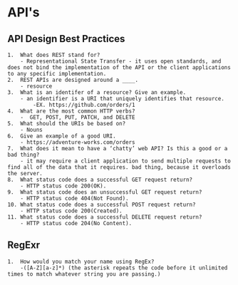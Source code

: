 # API's

## API Design Best Practices  

    1.  What does REST stand for?  
        - Representational State Transfer - it uses open standards, and does not bind the implementation of the API or the client applications to any specific implementation.  
    2.  REST APIs are designed around a ____.  
        - resource  
    3.  What is an identifer of a resource? Give an example.  
        - an identifier is a URI that uniquely identifies that resource.  
            -EX. https://github.com/orders/1  
    4.  What are the most common HTTP verbs?   
        -  GET, POST, PUT, PATCH, and DELETE  
    5.  What should the URIs be based on?  
        - Nouns  
    6.  Give an example of a good URI.  
        - https://adventure-works.com/orders  
    7.  What does it mean to have a ‘chatty’ web API? Is this a good or a bad thing?  
        - it may require a client application to send multiple requests to find all of the data that it requires. bad thing, because it overloads the server.  
    8.  What status code does a successful GET request return?  
        - HTTP status code 200(OK).  
    9.  What status code does an unsuccessful GET request return?  
        - HTTP status code 404(Not Found).  
    10. What status code does a successful POST request return?  
        - HTTP status code 200(Created).  
    11. What status code does a successful DELETE request return?  
        - HTTP status code 204(No Content).  

## RegExr

    1.  How would you match your name using RegEx?  
        -([A-Z][a-z]*) (the asterisk repeats the code before it unlimited times to match whatever string you are passing.)  
